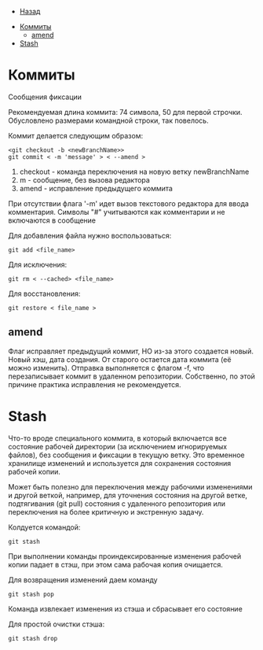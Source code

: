 * [Назад](./Readme.md)

- [Коммиты](#коммиты)
  - [amend](#amend)
- [Stash](#stash)

# Коммиты

Сообщения фиксации

Рекомендуемая длина коммита: 74 символа, 50 для первой строчки. Обусловлено размерами командной строки, так повелось.

Коммит делается следующим образом:

```
<git checkout -b <newBranchName>>
git commit < -m 'message' > < --amend >
```

1. checkout - команда переключения на новую ветку newBranchName
2. m - сообщение, без вызова редактора
3. amend - исправление предыдущего коммита

При отсутствии флага '-m' идет вызов текстового редактора для ввода комментария.
Символы "#" учитываются как комментарии и не включаются в сообщение

Для добавления файла нужно воспользоваться:

```
git add <file_name>
```

Для исключения:

```
git rm < --cached> <file_name>
```

Для восстановления:

```
git restore < file_name >
```

## amend

Флаг исправляет предыдущий коммит, НО из-за этого создается новый. Новый хэш, дата создания. От старого остается дата коммита (её можно изменить). Отправка выполняется с флагом -f, что перезаписывает коммит в удаленном репозитории. Собственно, по этой причине практика исправления не рекомендуется.

# Stash

Что-то вроде специального коммита, в который включается все состояние рабочей директории (за исключением игнорируемых файлов), без сообщения и фиксации в текущую ветку. Это временное хранилище изменений и используется для сохранения состояния рабочей копии.

Может быть полезно для переключения между рабочими изменениями и другой веткой, например, для уточнения состояния на другой ветке, подтягивания (git pull) состояния с удаленного репозитория или переключения на более критичную и экстренную задачу.

Колдуется командой:

```
git stash
```

При выполнении команды проиндексированные изменения рабочей копии падает в стэш, при этом сама рабочая копия очищается.

Для возвращения изменений даем команду

```
git stash pop
```

Команда извлекает изменения из стэша и сбрасывает его состояние

Для простой очистки стэша:

```
git stash drop
```

